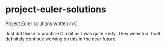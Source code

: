 # project-euler-solutions
Project Euler solutions written in C.

Just did these to practice C a bit as I was quite rusty. They were fun. I will definitely continue working on this in the near future.
